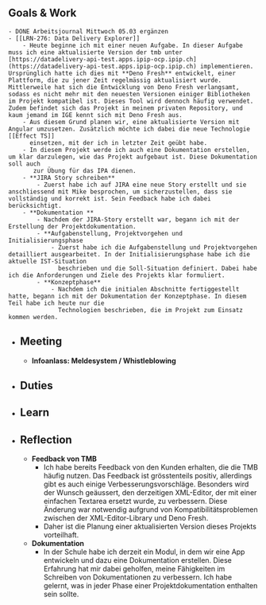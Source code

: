 ## Goals & Work
	- DONE Arbeitsjournal Mittwoch 05.03 ergänzen
	- [[LRN-276: Data Delivery Explorer]]
		- Heute beginne ich mit einer neuen Aufgabe. In dieser Aufgabe muss ich eine aktualisierte Version der tmb unter [https://datadelivery-api-test.apps.ipip-ocp.ipip.ch](https://datadelivery-api-test.apps.ipip-ocp.ipip.ch) implementieren. Ursprünglich hatte ich dies mit **Deno Fresh** entwickelt, einer Plattform, die zu jener Zeit regelmässig aktualisiert wurde. Mittlerweile hat sich die Entwicklung von Deno Fresh verlangsamt, sodass es nicht mehr mit den neuesten Versionen einiger Bibliotheken im Projekt kompatibel ist. Dieses Tool wird dennoch häufig verwendet. Zudem befindet sich das Projekt in meinem privaten Repository, und kaum jemand im IGE kennt sich mit Deno Fresh aus.
		- Aus diesem Grund planen wir, eine aktualisierte Version mit Angular umzusetzen. Zusätzlich möchte ich dabei die neue Technologie [[Effect TS]] 
		  einsetzen, mit der ich in letzter Zeit geübt habe.
		- In diesem Projekt werde ich auch eine Dokumentation erstellen, um klar darzulegen, wie das Projekt aufgebaut ist. Diese Dokumentation soll auch
		   zur Übung für das IPA dienen.
		- **JIRA Story schreiben**
			- Zuerst habe ich auf JIRA eine neue Story erstellt und sie anschliessend mit Mike besprochen, um sicherzustellen, dass sie vollständig und korrekt ist. Sein Feedback habe ich dabei berücksichtigt.
		- **Dokumentation **
			- Nachdem der JIRA-Story erstellt war, begann ich mit der Erstellung der Projektdokumentation.
			- **Aufgabenstellung, Projektvorgehen und Initialisierungsphase
				- Zuerst habe ich die Aufgabenstellung und Projektvorgehen detailliert ausgearbeitet. In der Initialisierungsphase habe ich die aktuelle IST-Situation 
				  beschrieben und die Soll-Situation definiert. Dabei habe ich die Anforderungen und Ziele des Projekts klar formuliert.
			- **Konzeptphase**
				- Nachdem ich die initialen Abschnitte fertiggestellt hatte, begann ich mit der Dokumentation der Konzeptphase. In diesem Teil habe ich heute nur die 
				  Technologien beschrieben, die im Projekt zum Einsatz kommen werden.
- ## Meeting
	- **Infoanlass: Meldesystem / Whistleblowing**
- ## Duties
- ## Learn
- ## Reflection
	- **Feedback von TMB**
		- Ich habe bereits Feedback von den Kunden erhalten, die die TMB häufig nutzen. Das Feedback ist grösstenteils positiv, allerdings gibt es auch 
		  einige Verbesserungsvorschläge. Besonders wird der Wunsch geäussert, den derzeitigen XML-Editor, der mit einer einfachen Textarea ersetzt wurde, 
		  zu verbessern. Diese Änderung war notwendig aufgrund von Kompatibilitätsproblemen zwischen der XML-Editor-Library und Deno Fresh.
		- Daher ist die Planung einer aktualisierten Version dieses Projekts vorteilhaft.
	- **Dokumentation**
		- In der Schule habe ich derzeit ein Modul, in dem wir eine App entwickeln und dazu eine Dokumentation erstellen. Diese Erfahrung hat mir dabei 
		  geholfen, meine Fähigkeiten im Schreiben von Dokumentationen zu verbessern. Ich habe gelernt, was in jeder Phase einer 
		  Projektdokumentation enthalten sein sollte.